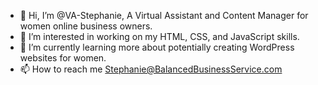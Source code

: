 - 👋 Hi, I’m @VA-Stephanie, A Virtual Assistant and Content Manager for women online business owners.
- 👀 I’m interested in working on my HTML, CSS, and JavaScript skills.
- 🌱 I’m currently learning more about potentially creating WordPress websites for women.
- 📫 How to reach me Stephanie@BalancedBusinessService.com

<!---
VA-Stephanie/VA-Stephanie is a ✨ special ✨ repository because its `README.md` (this file) appears on your GitHub profile.
You can click the Preview link to take a look at your changes.
--->
